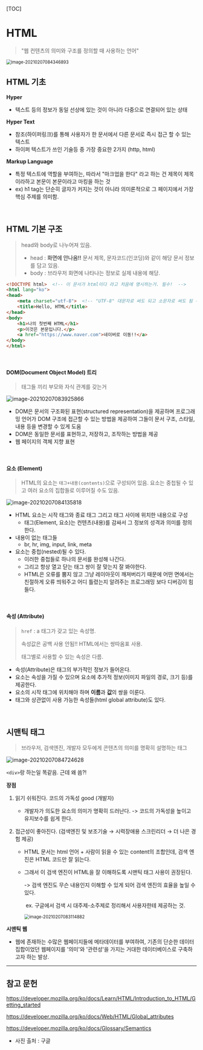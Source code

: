 [TOC]

# HTML

> "웹 컨텐츠의 의미와 구조를 정의할 때 사용하는 언어"

<img src="00_HTML.assets/image-20210207084346893.png" alt="image-20210207084346893" style="zoom:80%;" />

<br>

## HTML 기초

**Hyper**

- 텍스트 등의 정보가 동일 선상에 있는 것이 아니라 다중으로 연결되어 있는 상태

**Hyper Text**

- 참조(하이퍼링크)를 통해 사용자가 한 문서에서 다른 문서로 즉시 접근 할 수 있는 텍스트
- 하이퍼 텍스트가 쓰인 기술등 중 가장 중요한 2가지 (http, html)

**Markup Language**

- 특정 텍스트에 역할을 부여하는, 따라서 "마크업을 한다" 라고 하는 건 제목이 제목이라하고 본문이 본문이라고 마킹을 하는 것
- ex) h1 tag는 단순히 글자가 커지는 것이 아니라 의미론적으로 그 페이지에서 가장 핵심 주제를 의미함.

<br>

## HTML 기본 구조

> head와 body로 나누어져 있음.
>
> - head : **화면에 안나옴!!** 문서 제목, 문자코드(인코딩)와 같이 해당 문서 정보를 담고 있음.
> - body : 브라우저 화면에 나타나는 정보로 실제 내용에 해당.

```html
<!DOCTYPE html>  <!-- 이 문서가 html이다 라고 처음에 명시하는거. 필수!  -->
<html lang="ko">
<head>
    <meta charset="utf-8">  <!-- "UTF-8" 대문자로 써도 되고 소문자로 써도 됨 -->
    <title>Hello, HTML</title>
</head>
<body>
    <h1>나의 첫번째 HTML</h1>
    <p>이것은 본문입니다.</p>
    <a href="https://www.naver.com">네이버로 이동!!</a>
</body>    
</html>
```

<br>

#### DOM(Document Object Model) 트리

> 태그들 끼리 부모와 자식 관계를 갖는거

![image-20210207083925866](00_HTML.assets/image-20210207083925866.png)

- DOM은 문서의 구조화된 표현(structured representation)을 제공하며 프로그래밍 언어가 DOM 구조에 접근할 수 있는 방법을 제공하여 그들이 문서 구조, 스타일, 내용 등을 변경할 수 있게 도움
- DOM은 동일한 문서를 표현하고, 저장하고, 조작하는 방법을 제공
- 웹 페이지의 객체 지향 표현

<br>

#### 요소 (Element)

> HTML의 요소는 `태그+내용(contents)`으로 구성되어 있음. 요소는 중첩될 수 있고 여러 요소의 집합들로 이루어질 수도 있음.

![image-20210207084135818](00_HTML.assets/image-20210207084135818.png)

- HTML 요소는 시작 태그와 종료 태그 그리고 태그 사이에 위치한 내용으로 구성
  - 태그(Element, 요소)는 컨텐츠(내용)를 감싸서 그 정보의 성격과 의미를 정의 한다.
- 내용이 없는 태그들
  - br, hr, img, input, link, meta
- 요소는 중첩(nested)될 수 있다.
  - 이러한 중첩들로 하나의 문서를 완성해 나간다.
  - 그리고 항상 열고 닫는 태그 쌍이 잘 맞는지 잘 봐야한다.
  - HTML은 오류를 뿜지 않고 그냥 레이아웃이 깨져버리기 때문에 어떤 면에서는 친절하게 오류 띄워주고 어디 틀렸는지 알려주는 프로그래밍 보다 디버깅이 힘들다.

<br>

#### 속성 (Attribute)

> `href` : a 태그가 갖고 있는 속성명. 
>
> 속성값은 공백 사용 안됨!! HTML에서는 쌍따옴표  사용.
>
> 태그별로 사용할 수 있는 속성은 다름.

- 속성(Attribute)은 태그의 부가적인 정보가 들어온다.
- 요소는 속성을 가질 수 있으며 요소에 추가적 정보(이미지 파일의 경로, 크기 등)를 제공한다. 
- 요소의 시작 태그에 위치해야 하며 **이름**과 **값**의 쌍을 이룬다.
- 태그와 상관없이 사용 가능한 속성들(html global attribute)도 있다.

<br>

## 시맨틱 태그

> 브라우저, 검색엔진, 개발자 모두에게 콘텐츠의 의미를 명확히 설명하는 태그

![image-20210207084724628](00_HTML.assets/image-20210207084724628.png)



`<div>`랑 하는일 똑같음. 근데 왜 씀?!

**장점**

1. 읽기 쉬워진다. 코드의 가독성 good (개발자)
   
   - 개발자가 의도한 요소의 의미가 명확히 드러난다. -> 코드의 가독성을 높이고 유지보수를 쉽게 한다.
2. 접근성이 좋아진다. (검색엔진 및 보조기술 → 시력장애용 스크린리더 → 더 나은 경험 제공)
   - HTML 문서는 html 언어 + 사람이 읽을 수 있는 content의 조합인데, 검색 엔진은 HTML 코드만 잘 읽는다.
   
   - 그래서 이 검색 엔진이 HTML을 잘 이해하도록 시맨틱 태그 사용이 권장된다. 
   
     -> 검색 엔진도 무슨 내용인지 이해할 수 있게 되어 검색 엔진의 효율을 높일 수 있다.
   
     ​	ex. 구글에서 검색 시 대주제-소주제로 정리해서 사용자한테 제공하는 것.
   
     <img src="00_HTML.assets/image-20210207083114882.png" alt="image-20210207083114882" style="zoom: 80%;" />



**시맨틱 웹**

- 웹에 존재하는 수많은 웹페이지들에 메타데이터를 부여하여, 기존의 단순한 데이터 집합이었던 웹페이지를 '의미'와 '관련성'을 가지는 거대한 데이터베이스로 구축하고자 하는 발상.

---

## 참고 문헌

https://developer.mozilla.org/ko/docs/Learn/HTML/Introduction_to_HTML/Getting_started

https://developer.mozilla.org/ko/docs/Web/HTML/Global_attributes

https://developer.mozilla.org/ko/docs/Glossary/Semantics



- 사진 출처 : 구글